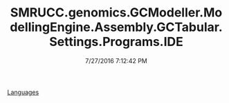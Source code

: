 ﻿---
title: SMRUCC.genomics.GCModeller.ModellingEngine.Assembly.GCTabular.Settings.Programs.IDE
date: 7/27/2016 7:12:42 PM
---

[Languages](T-SMRUCC.genomics.GCModeller.ModellingEngine.Assembly.GCTabular.Settings.Programs.IDE.Languages.html)
